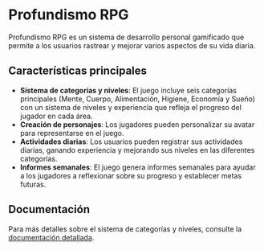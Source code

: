 # Profundismo RPG

Profundismo RPG es un sistema de desarrollo personal gamificado que permite a los usuarios rastrear y mejorar varios aspectos de su vida diaria.

## Características principales

- **Sistema de categorías y niveles**: El juego incluye seis categorías principales (Mente, Cuerpo, Alimentación, Higiene, Economía y Sueño) con un sistema de niveles y experiencia que refleja el progreso del jugador en cada área.
- **Creación de personajes**: Los jugadores pueden personalizar su avatar para representarse en el juego.
- **Actividades diarias**: Los usuarios pueden registrar sus actividades diarias, ganando experiencia y mejorando sus niveles en las diferentes categorías.
- **Informes semanales**: El juego genera informes semanales para ayudar a los jugadores a reflexionar sobre su progreso y establecer metas futuras.


## Documentación

Para más detalles sobre el sistema de categorías y niveles, consulte la [documentación detallada](docs/features/categorias_y_niveles.md).

